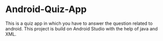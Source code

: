 # Android-Quiz-App
This is a quiz app in which you have to answer the question related to android.
This project is build on Android Studio with the help of java and XML.

